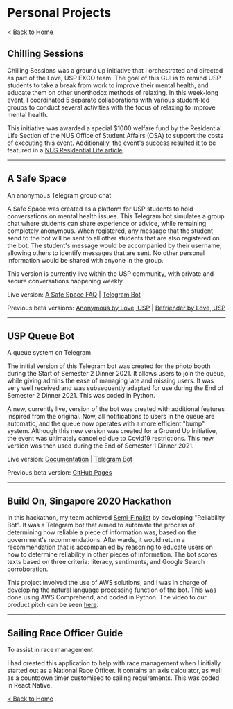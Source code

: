 # Personal Projects

[< Back to Home](../README.md)

## Chilling Sessions

Chilling Sessions was a ground up initiative that I orchestrated and directed as part of the Love, USP EXCO team. The goal of this GUI is to remind USP students to take a break from work to improve their mental health, and educate them on other unorthodox methods of relaxing. In this week-long event, I coordinated 5 separate collaborations with various student-led groups to conduct several activities with the focus of relaxing to improve mental health.

This initiative was awarded a special $1000 welfare fund by the Residential Life Section of the NUS Office of Student Affairs (OSA) to support the costs of executing this event. Additionally, the event's success resulted it to be featured in a [NUS Residential Life article](https://blog.nus.edu.sg/reslife/2021/11/03/how-to-take-care-of-your-mental-health-tips-from-mental-wellness-groups-on-campus/).

---

## A Safe Space

An anonymous Telegram group chat

A Safe Space was created as a platform for USP students to hold conversations on mental health issues. This Telegram bot simulates a group chat where students can share experience or advice, while remaining completely anonymous. When registered, any message that the student send to the bot will be sent to all other students that are also registered on the bot. The student's message would be accompanied by their username, allowing others to identify messages that are sent. No other personal information would be shared with anyone in the group.

This version is currently live within the USP community, with private and secure conversations happening weekly.

Live version: [A Safe Space FAQ](https://kwokyto.github.io/a-safe-space/) \| [Telegram Bot](https://telegram.me/asafespacebot)

Previous beta versions: [Anonymous by Love, USP](https://kwokyto.github.io/anonymous-telegram-bot/) \| [Befriender by Love, USP](https://kwokyto.github.io/befriender-telegram-bot/)

---

## USP Queue Bot

A queue system on Telegram

The initial version of this Telegram bot was created for the photo booth during the Start of Semester 2 Dinner 2021. It allows users to join the queue, while giving admins the ease of managing late and missing users. It was very well received and was subsequently adapted for use during the End of Semester 2 Dinner 2021. This was coded in Python.

A new, currently live, version of the bot was created with additional features inspired from the original. Now, all notifications to users in the queue are automatic, and the queue now operates with a more efficient "bump" system. Although this new version was created for a Ground Up Initiative, the event was ultimately cancelled due to Covid19 restrictions. This new version was then used during the End of Semester 1 Dinner 2021.

Live version: [Documentation](https://kwokyto.github.io/usp-queue-bot/) \| [Telegram Bot](https://telegram.me/uspqueuebot)

Previous beta version: [GitHub Pages](https://kwokyto.github.io/queueing-bot/)

---

## Build On, Singapore 2020 Hackathon

In this hackathon, my team achieved [Semi-Finalist](./build_on_singapore/build_on_singapore_certificate.pdf) by developing "Reliability Bot". It was a Telegram bot that aimed to automate the process of determining how reliable a piece of information was, based on the government's recommendations. Afterwards, it would return a recommendation that is accompanied by reasoning to educate users on how to determine reliability in other pieces of information. The bot scores texts based on three criteria: literacy, sentiments, and Google Search corroboration.

This project involved the use of AWS solutions, and I was in charge of developing the natural language processing function of the bot. This was done using AWS Comprehend, and coded in Python. The video to our product pitch can be seen [here](build_on_singapore/build_on_singapore_video.mp4).

---

## Sailing Race Officer Guide

To assist in race management

I had created this application to help with race management when I initially started out as a National Race Officer. It contains an axis calculator, as well as a countdown timer customised to sailing requirements. This was coded in React Native.

[< Back to Home](../README.md)

